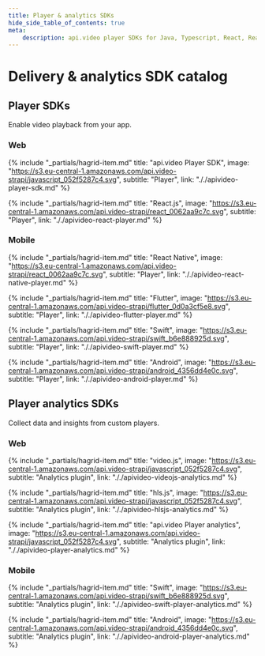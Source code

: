 ```yaml
---
title: Player & analytics SDKs
hide_side_table_of_contents: true
meta: 
    description: api.video player SDKs for Java, Typescript, React, React Native, Flutter, Swift, and Kotlin.
---
```


Delivery & analytics SDK catalog
==================

## Player SDKs

Enable video playback from your app.

### Web

<div class="hagrid">

{% include "_partials/hagrid-item.md" title: "api.video Player SDK", image: "https://s3.eu-central-1.amazonaws.com/api.video-strapi/javascript_052f5287c4.svg", subtitle: "Player",  link: "././apivideo-player-sdk.md" %}

{% include "_partials/hagrid-item.md" title: "React.js", image: "https://s3.eu-central-1.amazonaws.com/api.video-strapi/react_0062aa9c7c.svg", subtitle: "Player",  link: "././apivideo-react-player.md" %}

</div>

### Mobile

<div class="hagrid">

{% include "_partials/hagrid-item.md" title: "React Native", image: "https://s3.eu-central-1.amazonaws.com/api.video-strapi/react_0062aa9c7c.svg", subtitle: "Player",  link: "././apivideo-react-native-player.md" %}

{% include "_partials/hagrid-item.md" title: "Flutter", image: "https://s3.eu-central-1.amazonaws.com/api.video-strapi/flutter_0d0a3cf5e8.svg", subtitle: "Player",  link: "././apivideo-flutter-player.md" %}

{% include "_partials/hagrid-item.md" title: "Swift", image: "https://s3.eu-central-1.amazonaws.com/api.video-strapi/swift_b6e888925d.svg", subtitle: "Player",  link: "././apivideo-swift-player.md" %}

{% include "_partials/hagrid-item.md" title: "Android", image: "https://s3.eu-central-1.amazonaws.com/api.video-strapi/android_4356dd4e0c.svg", subtitle: "Player",  link: "././apivideo-android-player.md" %}

</div>

## Player analytics SDKs

Collect data and insights from custom players.

### Web

<div class="hagrid">

{% include "_partials/hagrid-item.md" title: "video.js", image: "https://s3.eu-central-1.amazonaws.com/api.video-strapi/javascript_052f5287c4.svg", subtitle: "Analytics plugin",  link: "././apivideo-videojs-analytics.md" %}

{% include "_partials/hagrid-item.md" title: "hls.js", image: "https://s3.eu-central-1.amazonaws.com/api.video-strapi/javascript_052f5287c4.svg", subtitle: "Analytics plugin",  link: "././apivideo-hlsjs-analytics.md" %}

{% include "_partials/hagrid-item.md" title: "api.video Player analytics", image: "https://s3.eu-central-1.amazonaws.com/api.video-strapi/javascript_052f5287c4.svg", subtitle: "Analytics plugin",  link: "././apivideo-player-analytics.md" %}

</div>

### Mobile

<div class="hagrid">

{% include "_partials/hagrid-item.md" title: "Swift", image: "https://s3.eu-central-1.amazonaws.com/api.video-strapi/swift_b6e888925d.svg", subtitle: "Analytics plugin",  link: "././apivideo-swift-player-analytics.md" %}

{% include "_partials/hagrid-item.md" title: "Android", image: "https://s3.eu-central-1.amazonaws.com/api.video-strapi/android_4356dd4e0c.svg", subtitle: "Analytics plugin",  link: "././apivideo-android-player-analytics.md" %}

</div>